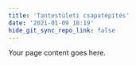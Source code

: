 ```yaml
---
title: 'Tantestületi csapatépítés'
date: '2021-01-09 18:19'
hide_git_sync_repo_link: false
---
```


Your page content goes here.